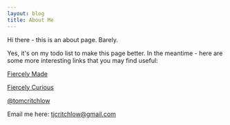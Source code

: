 ```yaml
---
layout: blog
title: About Me
---
```


Hi there - this is an about page. Barely.

Yes, it's on my todo list to make this page better. In the meantime - here are some more interesting links that you may find useful:

<a class="embedly-card" href="http://fiercelymade.com">Fiercely Made</a>

<a class="embedly-card" href="http://www.fiercelycurious.com">Fiercely Curious</a>

[@tomcritchlow](http://twitter.com/tomcritchlow)

Email me here: [tjcritchlow@gmail.com](mailto:tjcritchlow@gmail.com)
